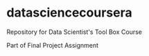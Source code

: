 # datasciencecoursera
Repository for Data Scientist's Tool Box Course

Part of Final Project Assignment
